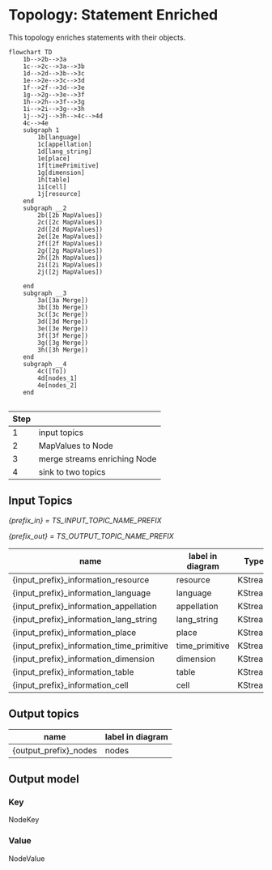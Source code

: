 # Topology: Statement Enriched

This topology enriches statements with their objects.

```mermaid
flowchart TD
    1b-->2b-->3a
    1c-->2c-->3a-->3b
    1d-->2d-->3b-->3c 
    1e-->2e-->3c-->3d 
    1f-->2f-->3d-->3e 
    1g-->2g-->3e-->3f
    1h-->2h-->3f-->3g 
    1i-->2i-->3g-->3h
    1j-->2j-->3h-->4c-->4d
    4c-->4e
    subgraph 1
        1b[language]
        1c[appellation]
        1d[lang_string]
        1e[place]
        1f[timePrimitive]
        1g[dimension]
        1h[table]
        1i[cell]
        1j[resource]
    end
    subgraph __2
        2b([2b MapValues])
        2c([2c MapValues])
        2d([2d MapValues])
        2e([2e MapValues])
        2f([2f MapValues])
        2g([2g MapValues])
        2h([2h MapValues])
        2i([2i MapValues])
        2j([2j MapValues])
       
    end  
    subgraph __3
        3a([3a Merge])
        3b([3b Merge])
        3c([3c Merge])
        3d([3d Merge])
        3e([3e Merge])
        3f([3f Merge])
        3g([3g Merge])
        3h([3h Merge])
    end  
    subgraph __4
        4c([To])
        4d[nodes_1]
        4e[nodes_2]
    end  
    
```

| Step |                              |
|------|------------------------------|
| 1    | input topics                 |
| 2    | MapValues to Node            |
| 3    | merge streams enriching Node |
| 4    | sink to two topics           |

## Input Topics

_{prefix_in} = TS_INPUT_TOPIC_NAME_PREFIX_

_{prefix_out} = TS_OUTPUT_TOPIC_NAME_PREFIX_

| name                                      | label in diagram | Type    |
|-------------------------------------------|------------------|---------|
| {input_prefix}_information_resource       | resource         | KStream |
| {input_prefix}_information_language       | language         | KStream |
| {input_prefix}_information_appellation    | appellation      | KStream |
| {input_prefix}_information_lang_string    | lang_string      | KStream |
| {input_prefix}_information_place          | place            | KStream |
| {input_prefix}_information_time_primitive | time_primitive   | KStream |
| {input_prefix}_information_dimension      | dimension        | KStream |
| {input_prefix}_information_table          | table            | KStream |
| {input_prefix}_information_cell           | cell             | KStream |

## Output topics

| name                  | label in diagram |
|-----------------------|----------------|
| {output_prefix}_nodes | nodes          |

## Output model

### Key

NodeKey

### Value

NodeValue